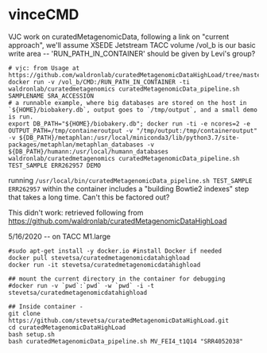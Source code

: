 # vinceCMD
VJC work on curatedMetagenomicData, following a link on "current approach", we'll assume XSEDE Jetstream TACC volume /vol_b is our basic write area -- 'RUN_PATH_IN_CONTAINER' should be given by Levi's group?

```
# vjc: from Usage at https://github.com/waldronlab/curatedMetagenomicDataHighLoad/tree/master/docker/curatedMetagenomics
docker run -v /vol_b/CMD:/RUN_PATH_IN_CONTAINER -ti waldronlab/curatedmetagenomics curatedMetagenomicData_pipeline.sh SAMPLENAME SRA_ACCESSION
# a runnable example, where big databases are stored on the host in `${HOME}/biobakery.db`, output goes to `/tmp/output`, and a small demo is run.
export DB_PATH="${HOME}/biobakery.db"; docker run -ti -e ncores=2 -e OUTPUT_PATH=/tmp/containeroutput -v "/tmp/output:/tmp/containeroutput" -v ${DB_PATH}/metaphlan:/usr/local/miniconda3/lib/python3.7/site-packages/metaphlan/metaphlan_databases -v ${DB_PATH}/humann:/usr/local/humann_databases waldronlab/curatedmetagenomics curatedMetagenomicData_pipeline.sh TEST_SAMPLE ERR262957 DEMO
```

running `/usr/local/bin/curatedMetagenomicData_pipeline.sh TEST_SAMPLE ERR262957` within the container includes a "building Bowtie2 indexes" step that takes a long time.  Can't this be factored out?



This didn't work:  retrieved following from https://github.com/waldronlab/curatedMetagenomicDataHighLoad

5/16/2020 -- on TACC M1.large

```
#sudo apt-get install -y docker.io #install Docker if needed
docker pull stevetsa/curatedmetagenomicdatahighload
docker run -it stevetsa/curatedmetagenomicdatahighload

## mount the current directory in the container for debugging
#docker run -v `pwd`:`pwd` -w `pwd` -i -t stevetsa/curatedmetagenomicdatahighload

## Inside container - 
git clone https://github.com/stevetsa/curatedMetagenomicDataHighLoad.git
cd curatedMetagenomicDataHighLoad
bash setup.sh
bash curatedMetagenomicData_pipeline.sh MV_FEI4_t1Q14 "SRR4052038" 
```
